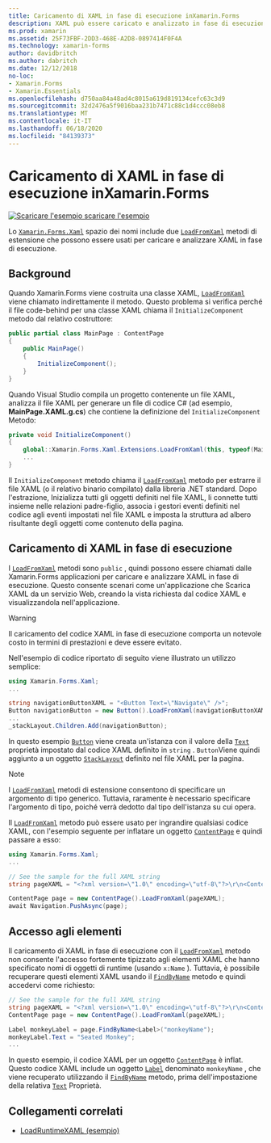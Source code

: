 ```yaml
---
title: Caricamento di XAML in fase di esecuzione inXamarin.Forms
description: XAML può essere caricato e analizzato in fase di esecuzione con i metodi di estensione LoadFromXaml.
ms.prod: xamarin
ms.assetid: 25F73FBF-2DD3-468E-A2D8-0897414F0F4A
ms.technology: xamarin-forms
author: davidbritch
ms.author: dabritch
ms.date: 12/12/2018
no-loc:
- Xamarin.Forms
- Xamarin.Essentials
ms.openlocfilehash: d750aa84a48ad4c8015a619d819134cefc63c3d9
ms.sourcegitcommit: 32d2476a5f9016baa231b7471c88c1d4ccc08eb8
ms.translationtype: MT
ms.contentlocale: it-IT
ms.lasthandoff: 06/18/2020
ms.locfileid: "84139373"
---
```

# <a name="loading-xaml-at-runtime-in-xamarinforms"></a>Caricamento di XAML in fase di esecuzione inXamarin.Forms

[![Scaricare ](~/media/shared/download.png) l'esempio scaricare l'esempio](https://docs.microsoft.com/samples/xamarin/xamarin-forms-samples/xaml-loadruntimexaml)

Lo [`Xamarin.Forms.Xaml`](xref:Xamarin.Forms.Xaml) spazio dei nomi include due [`LoadFromXaml`](xref:Xamarin.Forms.Xaml.Extensions.LoadFromXaml*) metodi di estensione che possono essere usati per caricare e analizzare XAML in fase di esecuzione.

## <a name="background"></a>Background

Quando Xamarin.Forms viene costruita una classe XAML, [`LoadFromXaml`](xref:Xamarin.Forms.Xaml.Extensions.LoadFromXaml*) viene chiamato indirettamente il metodo. Questo problema si verifica perché il file code-behind per una classe XAML chiama il `InitializeComponent` metodo dal relativo costruttore:

```csharp
public partial class MainPage : ContentPage
{
    public MainPage()
    {
        InitializeComponent();
    }
}
```

Quando Visual Studio compila un progetto contenente un file XAML, analizza il file XAML per generare un file di codice C# (ad esempio, **MainPage.XAML.g.cs**) che contiene la definizione del `InitializeComponent` Metodo:

```csharp
private void InitializeComponent()
{
    global::Xamarin.Forms.Xaml.Extensions.LoadFromXaml(this, typeof(MainPage));
    ...
}
```

Il `InitializeComponent` metodo chiama il [`LoadFromXaml`](xref:Xamarin.Forms.Xaml.Extensions.LoadFromXaml*) metodo per estrarre il file XAML (o il relativo binario compilato) dalla libreria .NET standard. Dopo l'estrazione, Inizializza tutti gli oggetti definiti nel file XAML, li connette tutti insieme nelle relazioni padre-figlio, associa i gestori eventi definiti nel codice agli eventi impostati nel file XAML e imposta la struttura ad albero risultante degli oggetti come contenuto della pagina.

## <a name="loading-xaml-at-runtime"></a>Caricamento di XAML in fase di esecuzione

I [`LoadFromXaml`](xref:Xamarin.Forms.Xaml.Extensions.LoadFromXaml*) metodi sono `public` , quindi possono essere chiamati dalle Xamarin.Forms applicazioni per caricare e analizzare XAML in fase di esecuzione. Questo consente scenari come un'applicazione che Scarica XAML da un servizio Web, creando la vista richiesta dal codice XAML e visualizzandola nell'applicazione.

> [!WARNING]
> Il caricamento del codice XAML in fase di esecuzione comporta un notevole costo in termini di prestazioni e deve essere evitato.

Nell'esempio di codice riportato di seguito viene illustrato un utilizzo semplice:

```csharp
using Xamarin.Forms.Xaml;
...

string navigationButtonXAML = "<Button Text=\"Navigate\" />";
Button navigationButton = new Button().LoadFromXaml(navigationButtonXAML);
...
_stackLayout.Children.Add(navigationButton);
```

In questo esempio [`Button`](xref:Xamarin.Forms.Button) viene creata un'istanza con il valore della [`Text`](xref:Xamarin.Forms.Button.Text) proprietà impostato dal codice XAML definito in `string` . `Button`Viene quindi aggiunto a un oggetto [`StackLayout`](xref:Xamarin.Forms.StackLayout) definito nel file XAML per la pagina.

> [!NOTE]
> I [`LoadFromXaml`](xref:Xamarin.Forms.Xaml.Extensions.LoadFromXaml*) metodi di estensione consentono di specificare un argomento di tipo generico. Tuttavia, raramente è necessario specificare l'argomento di tipo, poiché verrà dedotto dal tipo dell'istanza su cui opera.

Il [`LoadFromXaml`](xref:Xamarin.Forms.Xaml.Extensions.LoadFromXaml*) metodo può essere usato per ingrandire qualsiasi codice XAML, con l'esempio seguente per inflatare un oggetto [`ContentPage`](xref:Xamarin.Forms.ContentPage) e quindi passare a esso:

```csharp
using Xamarin.Forms.Xaml;
...

// See the sample for the full XAML string
string pageXAML = "<?xml version=\"1.0\" encoding=\"utf-8\"?>\r\n<ContentPage xmlns=\"http://xamarin.com/schemas/2014/forms\"\nxmlns:x=\"http://schemas.microsoft.com/winfx/2009/xaml\"\nx:Class=\"LoadRuntimeXAML.CatalogItemsPage\"\nTitle=\"Catalog Items\">\n</ContentPage>";

ContentPage page = new ContentPage().LoadFromXaml(pageXAML);
await Navigation.PushAsync(page);
```

## <a name="accessing-elements"></a>Accesso agli elementi

Il caricamento di XAML in fase di esecuzione con il [`LoadFromXaml`](xref:Xamarin.Forms.Xaml.Extensions.LoadFromXaml*) metodo non consente l'accesso fortemente tipizzato agli elementi XAML che hanno specificato nomi di oggetti di runtime (usando `x:Name` ). Tuttavia, è possibile recuperare questi elementi XAML usando il [`FindByName`](xref:Xamarin.Forms.NameScopeExtensions.FindByName*) metodo e quindi accedervi come richiesto:

```csharp
// See the sample for the full XAML string
string pageXAML = "<?xml version=\"1.0\" encoding=\"utf-8\"?>\r\n<ContentPage xmlns=\"http://xamarin.com/schemas/2014/forms\"\nxmlns:x=\"http://schemas.microsoft.com/winfx/2009/xaml\"\nx:Class=\"LoadRuntimeXAML.CatalogItemsPage\"\nTitle=\"Catalog Items\">\n<StackLayout>\n<Label x:Name=\"monkeyName\"\n />\n</StackLayout>\n</ContentPage>";
ContentPage page = new ContentPage().LoadFromXaml(pageXAML);

Label monkeyLabel = page.FindByName<Label>("monkeyName");
monkeyLabel.Text = "Seated Monkey";
...
```

In questo esempio, il codice XAML per un oggetto [`ContentPage`](xref:Xamarin.Forms.ContentPage) è inflat. Questo codice XAML include un oggetto [`Label`](xref:Xamarin.Forms.Label) denominato `monkeyName` , che viene recuperato utilizzando il [`FindByName`](xref:Xamarin.Forms.NameScopeExtensions.FindByName*) metodo, prima dell'impostazione della relativa [`Text`](xref:Xamarin.Forms.Label.Text) Proprietà.

## <a name="related-links"></a>Collegamenti correlati

- [LoadRuntimeXAML (esempio)](https://docs.microsoft.com/samples/xamarin/xamarin-forms-samples/xaml-loadruntimexaml)
